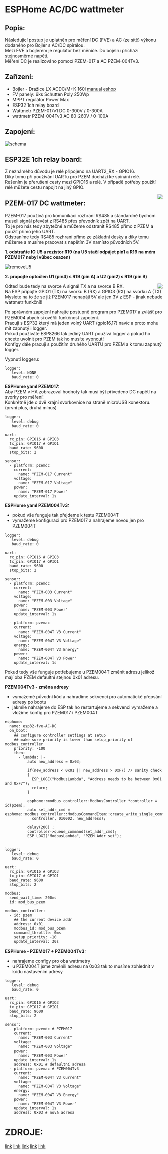 # ESPHome AC/DC wattmeter 

## Popis:

Následující postup je uplatněn pro měření DC (FVE) a AC (ze sítě) výkonu dodaného pro Bojler s AC/DC spirálou.  
Mezi FVE a bojlerem je regulátor bez měniče. Do bojelru příchází stejnosměrné napětí.  
Měření DC je realizováno pomocí PZEM-017 a AC PZEM-004Tv3.  

## Zařízení:
- Bojler - Dražice LX ACDC/M+K 160l [manual](https://www.dzd-fv.cz/images/pdf/Navod_LX_ACDC_M_MKW_9_12_2020_CZ_6735552.pdf) [eshop](https://www.solar-eshop.cz/p/fotovoltaicky-ohrivac-lx-acdc-m-k-abc-160/)  
- FV panely: 6ks Schutten Poly 250Wp  
- MPPT regulátor Power Max   
- ESP32 1ch relay board   
- Wattmetr PZEM-017v1 DC 0-300V / 0-300A  
- wattmetr PZEM-004Tv3 AC 80-260V / 0-100A 

## Zapojení:

![schema](https://user-images.githubusercontent.com/58307338/161399144-c7f32090-afcf-4360-a1a0-9e27996f3412.png)

## ESP32E 1ch relay board:

Z neznámého důvodu je relé připojeno na UART2_RX - GPIO16.  
Díky tomu při používání UARTu pro PZEM dochází ke spínání relé.  
Rešením je přerušení cesty mezi GPIO16 a relé. V případě potřeby použití relé můžete cestu napojit na jiný GPIO.  

<img align="right" src="https://user-images.githubusercontent.com/58307338/161399294-d6a7c2da-280d-4cb1-b927-bd970b2a0270.png">

## PZEM-017 DC wattmeter:  

PZEM-017 používá pro komunikaci rozhraní RS485 a standardně bychom museli signál převést z RS485 přes převodník zpět na UART.  
To je pro nás tedy zbytečné a můžeme odstranit RS485 přímo z PZEM a použít přímo jeho UART.  
Odstraníme tedy RS485 rozhraní přímo ze základní desky a díky tomu můžeme a musíme pracovat s napětím 3V namísto původních 5V.  

**1. odstraňte IO U5 a rezistor R19 (na U5 stačí odpájet pin1 a R19 na mém PZEM017 nebyl vůbec osazen)**

![removeU5](https://user-images.githubusercontent.com/58307338/161399111-db25c8f7-ec0b-4754-973d-85968283fbed.png)

**2. propojte optočlen U1 (pin4) s R19 (pin A) a  U2 (pin2) s R19 (pin B)**

<img align="right" src="https://user-images.githubusercontent.com/58307338/161399115-7f604a6b-4fb5-4c64-a20c-d4d6b986b9b6.png">

Odteď bude tedy na svorce A signál TX a na svorce B RX.  
Na ESP připojte GPIO1 (TX) na svorku B (RX) a GPIO3 (RX) na svorku A (TX)  
Myslete na to že se již PZEM017 nenapájí 5V ale jen 3V z ESP - jinak nebude wattmetr funkční!!  

Po správném zapojení nahrajte postupně program pro PZEM017 a zvlášť pro PZEM004 abych si ověřili funkčnost zapojení.  
Pracuji s ESP32 který má jeden volný UART (gpio16,17) navíc a proto mohu mít zapnutý i logger.  
Pokud používáte ESP8266 tak jediný UART používá logger a pokud ho chcete uvolnit pro PZEM tak ho musíte vypnout!  
Konfigy dále pracují s použitím druhého UARTU pro PZEM a k tomu zapnutý logger.  

Vypnutí loggeru:  

```
logger:
   level: NONE
   baud_rate: 0
```


**ESPHome yaml PZEM017:**  
Aby PZEM v HA zobrazoval hodnoty tak musí být přivedeno DC napětí na svorky pro měření!  
Konkrétně jde o dvě krajní svorkovnice na straně microUSB konektoru. (první plus, druhá mínus)  

```
logger:
   level: debug
   baud_rate: 0
  
uart:
  rx_pin: GPIO16 # GPIO3
  tx_pin: GPIO17 # GPIO1
  baud_rate: 9600
  stop_bits: 2

sensor:
  - platform: pzemdc
    current:
      name: "PZEM-017 Current"
    voltage:
      name: "PZEM-017 Voltage"
    power:
      name: "PZEM-017 Power"
    update_interval: 1s
```

**ESPHome yaml PZEM004Tv3:** 

- pokud vše funguje tak přejdeme k testu PZEM004T  
- vymažeme konfiguraci pro PZEM017 a nahrajeme novou jen pro PZEM004T   


```
logger:
   level: debug
   baud_rate: 0
  
uart:
  rx_pin: GPIO16 # GPIO3
  tx_pin: GPIO17 # GPIO1
  baud_rate: 9600
  stop_bits: 2

sensor:
  - platform: pzemdc
    current:
      name: "PZEM-003 Current"
    voltage:
      name: "PZEM-003 Voltage"
    power:
      name: "PZEM-003 Power"
    update_interval: 1s
    
  - platform: pzemac
    current:
      name: "PZEM-004T V3 Current"
    voltage:
      name: "PZEM-004T V3 Voltage"
    energy:
      name: "PZEM-004T V3 Energy"
    power:
      name: "PZEM-004T V3 Power"
    update_interval: 1s
```

Pokud tedy vše funguje potřebujeme u PZEM004T změnit adresu jelikož mají oba PZEM defaultní stejnou 0x01 adresu.  

**PZEM004Tv3 - změna adresy**
- vymažemé původní kód a nahradíme sekvencí pro automatické přepsání adresy po bootu
- jakmile nahrajeme do ESP tak ho restartujeme a sekvenci vymažeme a vložíme konfig pro PZEM017 i PZEM004T

```
esphome:
  name: esp32-fve-AC-DC
  on_boot:
    ## configure controller settings at setup
    ## make sure priority is lower than setup_priority of modbus_controller
    priority: -100
    then:
      - lambda: |-
          auto new_address = 0x03;

          if(new_address < 0x01 || new_address > 0xF7) // sanity check
          {
            ESP_LOGE("ModbusLambda", "Address needs to be between 0x01 and 0xF7");
            return;
          }

          esphome::modbus_controller::ModbusController *controller = id(pzem);
          auto set_addr_cmd = esphome::modbus_controller::ModbusCommandItem::create_write_single_command(
            controller, 0x0002, new_address);

          delay(200) ;
          controller->queue_command(set_addr_cmd);
          ESP_LOGI("ModbusLambda", "PZEM Addr set"); 
          
          
logger:
   level: debug
   baud_rate: 0
  
uart:
  rx_pin: GPIO16 # GPIO3
  tx_pin: GPIO17 # GPIO1
  baud_rate: 9600
  stop_bits: 2
  
modbus:
  send_wait_time: 200ms
  id: mod_bus_pzem

modbus_controller:
  - id: pzem
    ## the current device addr
    address: 0x01
    modbus_id: mod_bus_pzem
    command_throttle: 0ms
    setup_priority: -10
    update_interval: 30s
```

**ESPHome - PZEM017 + PZEM004Tv3:**
- nahrajeme configy pro oba wattmetry
- u PZEM004T jsme změnili adresu na 0x03 tak to musíme zohlednit v kódu nastavením adresy

```
logger:
   level: debug
   baud_rate: 0
  
uart:
  rx_pin: GPIO16 # GPIO3
  tx_pin: GPIO17 # GPIO1
  baud_rate: 9600
  stop_bits: 2
  
sensor:
  - platform: pzemdc # PZEM017
    current:
      name: "PZEM-003 Current"
    voltage:
      name: "PZEM-003 Voltage"
    power:
      name: "PZEM-003 Power"
    update_interval: 1s
    address: 0x01 # defaultní adresa
  - platform: pzemac # PZEM004Tv3
    current:
      name: "PZEM-004T V3 Current"
    voltage:
      name: "PZEM-004T V3 Voltage"
    energy:
      name: "PZEM-004T V3 Energy"
    power:
      name: "PZEM-004T V3 Power"
    update_interval: 1s
    address: 0x03 # nová adresa 
```


# ZDROJE:

[link](https://github.com/Gio-dot/PZEM-016-OLED-2-OUT-ESPHome/blob/master/wemos_d1_pzem016_display.yaml)
[link](https://github.com/arendst/Tasmota/issues/3694)
[link](https://hassiohelp.eu/2019/03/27/pzem-016/)
[link](https://github.com/Gio-dot/PZEM-016-OLED-2-OUT-ESPHome)
[link](https://esphome.io/components/sensor/pzemdc.html)


